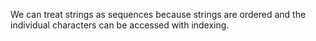 We can treat strings as sequences because strings are ordered and
the individual characters can be accessed with indexing.